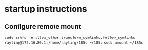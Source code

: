 startup instructions
==============================

## Configure remote mount

`sudo sshfs -o allow_other,transform_symlinks,follow_symlinks rayting@172.16.80.1:/home/rayting/185c ~/185c`
`sudo umount ~/185c`

